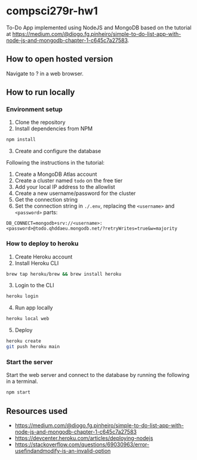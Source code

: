 # compsci279r-hw1

To-Do App implemented using NodeJS and MongoDB based on the tutorial at https://medium.com/@diogo.fg.pinheiro/simple-to-do-list-app-with-node-js-and-mongodb-chapter-1-c645c7a27583.


## How to open hosted version

Navigate to ? in a web browser.

## How to run locally

### Environment setup
1. Clone the repository
2. Install dependencies from NPM

```sh
npm install
```

3. Create and configure the database

Following the instructions in the tutorial:

1. Create a MongoDB Atlas account
2. Create a cluster named `todo` on the free tier
3. Add your local IP address to the allowlist
4. Create a new username/password for the cluster
5. Get the connection string
6. Set the connection string in `./.env`, replacing the `<username>` and `<password>` parts:

```
DB_CONNECT=mongodb+srv://<username>:<password>@todo.qhddaeu.mongodb.net/?retryWrites=true&w=majority
```


### How to deploy to heroku

1. Create Heroku account
2. Install Heroku CLI

```sh
brew tap heroku/brew && brew install heroku
```

3. Login to the CLI

```sh
heroku login
```

4. Run app locally

```sh
heroku local web
```

5. Deploy

```sh
heroku create
git push heroku main
```


### Start the server

Start the web server and connect to the database by running the following in a terminal.

```sh
npm start
```

## Resources used

- https://medium.com/@diogo.fg.pinheiro/simple-to-do-list-app-with-node-js-and-mongodb-chapter-1-c645c7a27583
- https://devcenter.heroku.com/articles/deploying-nodejs
- https://stackoverflow.com/questions/69030963/error-usefindandmodify-is-an-invalid-option
